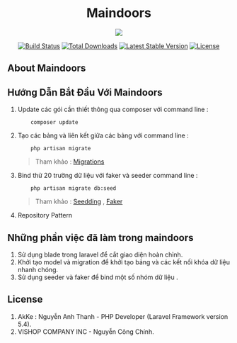 
<h1 align="center">Maindoors</h1>

<p align="center"><img src="https://laravel.com/assets/img/components/logo-laravel.svg"></p>
<p align="center">
<a href="https://travis-ci.org/laravel/framework"><img src="https://travis-ci.org/laravel/framework.svg" alt="Build Status"></a>
<a href="https://packagist.org/packages/laravel/framework"><img src="https://poser.pugx.org/laravel/framework/d/total.svg" alt="Total Downloads"></a>
<a href="https://packagist.org/packages/laravel/framework"><img src="https://poser.pugx.org/laravel/framework/v/stable.svg" alt="Latest Stable Version"></a>
<a href="https://packagist.org/packages/laravel/framework"><img src="https://poser.pugx.org/laravel/framework/license.svg" alt="License"></a>
</p>

## About Maindoors



## Hướng Dẫn Bắt Đầu Với Maindoors
1. Update các gói cần thiết thông qua composer với command line :
    ```
        composer update
    ```
2. Tạo các bảng và liên kết giữa các bảng với command line :
    ```
        php artisan migrate
    ```
    > Tham khảo : [Migrations](https://laravel.com/docs/5.4/migrations)

3. Bind thử 20 trường dữ liệu với faker và seeder command line : 

    ```
        php artisan migrate db:seed
    ```
    
    > Tham khảo : [Seedding](https://laravel.com/docs/5.4/seeding) , [Faker](https://github.com/fzaninotto/Faker)
4. Repository Pattern



## Những phần việc đã làm trong maindoors
1. Sử dụng blade trong laravel để cắt giao diện hoàn chỉnh.
2. Khởi tạo model và migration để khởi tạo bảng và các kết nối khóa dữ liệu nhanh chóng.
3. Sử dụng seeder và faker để bind một số nhóm dữ liệu .

## License
1. AkKe : Nguyễn Anh Thanh - PHP Developer (Laravel Framework version 5.4).
2. VISHOP COMPANY INC - Nguyễn Công Chính.
